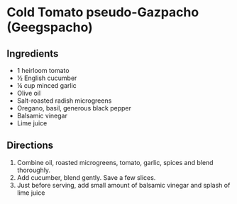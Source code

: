 # Cold Tomato pseudo-Gazpacho (Geegspacho)

## Ingredients
 - 1 heirloom tomato
 - ½ English cucumber
 - ¼ cup minced garlic
 - Olive oil
 - Salt-roasted radish microgreens
 - Oregano, basil, generous black pepper
 - Balsamic vinegar
 - Lime juice

## Directions
 1. Combine oil, roasted microgreens, tomato, garlic, spices and blend thoroughly.
 2. Add cucumber, blend gently. Save a few slices.
 3. Just before serving, add small amount of balsamic vinegar and splash of lime juice

